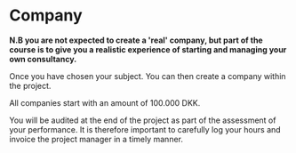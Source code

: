 # Company

**N.B you are not expected to create a 'real' company, but part of the course is to give you a realistic experience of starting and managing your own consultancy.**

Once you have chosen your subject. You can then create a company within the project. 

All companies start with an amount of 100.000 DKK.

You will be audited at the end of the project as part of the assessment of your performance. It is therefore important to carefully log your hours and invoice the project manager in a timely manner.
